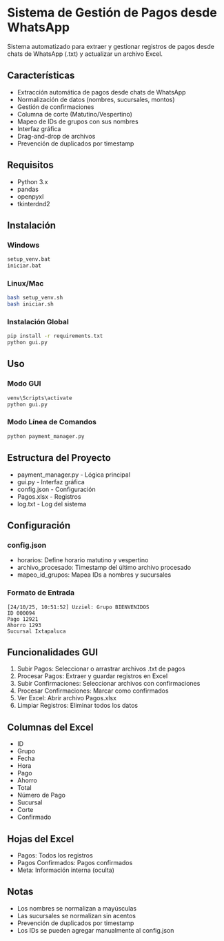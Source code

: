 # Sistema de Gestión de Pagos desde WhatsApp

Sistema automatizado para extraer y gestionar registros de pagos desde chats de WhatsApp (.txt) y actualizar un archivo Excel.

## Características

- Extracción automática de pagos desde chats de WhatsApp
- Normalización de datos (nombres, sucursales, montos)
- Gestión de confirmaciones
- Columna de corte (Matutino/Vespertino)
- Mapeo de IDs de grupos con sus nombres
- Interfaz gráfica
- Drag-and-drop de archivos
- Prevención de duplicados por timestamp

## Requisitos

- Python 3.x
- pandas
- openpyxl
- tkinterdnd2

## Instalación

### Windows

```bash
setup_venv.bat
iniciar.bat
```

### Linux/Mac

```bash
bash setup_venv.sh
bash iniciar.sh
```

### Instalación Global

```bash
pip install -r requirements.txt
python gui.py
```

## Uso

### Modo GUI

```bash
venv\Scripts\activate
python gui.py
```

### Modo Línea de Comandos

```bash
python payment_manager.py
```

## Estructura del Proyecto

- payment_manager.py - Lógica principal
- gui.py - Interfaz gráfica
- config.json - Configuración
- Pagos.xlsx - Registros
- log.txt - Log del sistema

## Configuración

### config.json

- horarios: Define horario matutino y vespertino
- archivo_procesado: Timestamp del último archivo procesado
- mapeo_id_grupos: Mapea IDs a nombres y sucursales

### Formato de Entrada

```
[24/10/25, 10:51:52] Uzziel: Grupo BIENVENIDOS 
ID 000094
Pago 12921
Ahorro 1293 
Sucursal Ixtapaluca
```

## Funcionalidades GUI

1. Subir Pagos: Seleccionar o arrastrar archivos .txt de pagos
2. Procesar Pagos: Extraer y guardar registros en Excel
3. Subir Confirmaciones: Seleccionar archivos con confirmaciones
4. Procesar Confirmaciones: Marcar como confirmados
5. Ver Excel: Abrir archivo Pagos.xlsx
6. Limpiar Registros: Eliminar todos los datos

## Columnas del Excel

- ID
- Grupo
- Fecha
- Hora
- Pago
- Ahorro
- Total
- Número de Pago
- Sucursal
- Corte
- Confirmado

## Hojas del Excel

- Pagos: Todos los registros
- Pagos Confirmados: Pagos confirmados
- Meta: Información interna (oculta)

## Notas

- Los nombres se normalizan a mayúsculas
- Las sucursales se normalizan sin acentos
- Prevención de duplicados por timestamp
- Los IDs se pueden agregar manualmente al config.json
